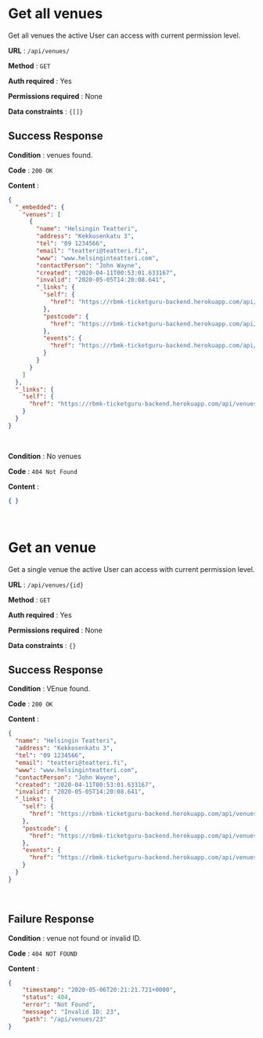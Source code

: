 # Get all venues

Get all venues the active User can access with current permission level.

**URL** : `/api/venues/`

**Method** : `GET`

**Auth required** : Yes

**Permissions required** : None

**Data constraints** : `{[]}`

## Success Response

**Condition** : venues found.

**Code** : `200 OK`

**Content** :

```json
{
  "_embedded": {
    "venues": [
      {
        "name": "Helsingin Teatteri",
        "address": "Kekkosenkatu 3",
        "tel": "09 1234566",
        "email": "teatteri@teatteri.fi",
        "www": "www.helsinginteatteri.com",
        "contactPerson": "John Wayne",
        "created": "2020-04-11T00:53:01.633167",
        "invalid": "2020-05-05T14:20:08.641",
        "_links": {
          "self": {
            "href": "https://rbmk-ticketguru-backend.herokuapp.com/api/venues/2"
          },
          "postcode": {
            "href": "https://rbmk-ticketguru-backend.herokuapp.com/api/venues/2/postcode"
          },
          "events": {
            "href": "https://rbmk-ticketguru-backend.herokuapp.com/api/venues/2/events"
          }
        }
      }
    ]
  },
  "_links": {
    "self": {
      "href": "https://rbmk-ticketguru-backend.herokuapp.com/api/venues"
    }
  }
}
```
</br>

**Condition** : No venues

**Code** : `404 Not Found`

**Content** :

```json
{ }
```
</br>

# Get an venue

Get a single venue the active User can access with current permission level.

**URL** : `/api/venues/{id}`

**Method** : `GET`

**Auth required** : Yes

**Permissions required** : None

**Data constraints** : `{}`

## Success Response

**Condition** : VEnue found.

**Code** : `200 OK`

**Content** :

```json
{
  "name": "Helsingin Teatteri",
  "address": "Kekkosenkatu 3",
  "tel": "09 1234566",
  "email": "teatteri@teatteri.fi",
  "www": "www.helsinginteatteri.com",
  "contactPerson": "John Wayne",
  "created": "2020-04-11T00:53:01.633167",
  "invalid": "2020-05-05T14:20:08.641",
  "_links": {
    "self": {
      "href": "https://rbmk-ticketguru-backend.herokuapp.com/api/venues/2"
    },
    "postcode": {
      "href": "https://rbmk-ticketguru-backend.herokuapp.com/api/venues/2/postcode"
    },
    "events": {
      "href": "https://rbmk-ticketguru-backend.herokuapp.com/api/venues/2/events"
    }
  }
}
```
</br>

## Failure Response

**Condition** : venue not found or invalid ID.

**Code** : `404 NOT FOUND`

**Content** :

```json
{
    "timestamp": "2020-05-06T20:21:21.721+0000",
    "status": 404,
    "error": "Not Found",
    "message": "Invalid ID: 23",
    "path": "/api/venues/23"
}
```
</br>
